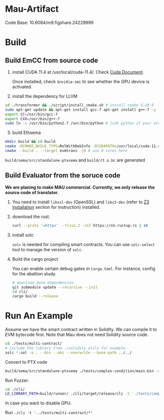 # Mau-Artifact

Code Base: 10.6084/m9.figshare.24229999

# Build

## Build EmCC from source code

1. install CUDA 11.4 at /usr/local/cuda-11.4/. Check [Cuda Document](https://developer.nvidia.com/cuda-downloads).

   Once installed, check `$nvidia-smi` to see whether the GPU device is activated.

2. install the dependency for LLVM

```bash
cd ./transformer && ./script/install_cmake.sh # install cmake 3.20.0
sudo apt-get update && apt-get install gcc-7 apt-get install g++-7 -y
export CC=/usr/bin/gcc-7
export CXX=/usr/bin/g++-7
sudo ln -s /usr/bin/python2.7 /usr/bin/python # link python if your are at ubuntu 20.04
```

3. build Ethsema

```bash
mkdir build && cd build
cmake -DCMAKE_BUILD_TYPE=RelWithDebInfo -DCUDAPATH=/usr/local/cuda-11.4/ .. # -DCMAKE_BUILD_TYPE=Release for release
cmake --build . --target evmtrans -j8 # use 8 cores here
```

`build/sema/src/standalone-ptxsema` and  `build/rt.o.bc` are generated 

## Build Evaluator from the soruce code

**We are planing to make MAU commercial. Currently, we only release the source code of translator.**

1. You need to install `libssl-dev` (OpenSSL) and `libz3-dev` (refer to [Z3 Installation](#z3-installation) section for instruction) installed.  

2. download the rust. 

   ```bash
   curl --proto '=https' --tlsv1.2 -sSf https://sh.rustup.rs | sh
   ```

3. install solc

   `solc` is needed for compiling smart contracts. You can use `solc-select` tool to manage the version of `solc`.

4. Build the cargo project

   You can enable certain debug gates in `Cargo.toml`. For instance, config for the abaltion study.

   ```bash
   # download move dependencies
   git submodule update --recursive --init
   cd cli/
   cargo build --release	
   ```

# Run An Example

Assume we have the smart contract written in Solidity. We can compile it to EVM bytecode first. Note that Mau does not need Solidity source code.

```bash
cd ./tests/multi-contract/
# include the library from ./solidity_utils for example
solc *.sol -o . --bin --abi --overwrite --base-path ../../
```

Convert to PTX code

```bash
build/sema/src/standalone-ptxsema ./tests/complex-condition/main.bin -o ./bytecode.ll --hex --dump && llvm-link build/rt.o.bc ./bytecode.ll -o ./kernel.bc && llvm-dis kernel.bc -o kernel.ll && llc-16 -mcpu=sm_86 kernel.bc -o kernel.ptx 
```

Run Fuzzer:

```bash
cd ./cli/
LD_LIBRARY_PATH=build/runner/ ./cli/target/release/cli -t './tests/complex-condition/*' --ptx-path kernel.ptx --gpu-dev 0
```

In case you want to disable GPU.

Run `./cli -t '../tests/multi-contract/*'`
